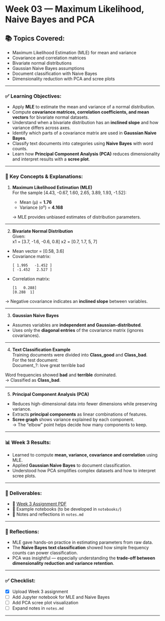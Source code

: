 # Week 03 — Maximum Likelihood, Naive Bayes and PCA

## 📚 Topics Covered:
- Maximum Likelihood Estimation (MLE) for mean and variance
- Covariance and correlation matrices
- Bivariate normal distributions
- Gaussian Naive Bayes assumptions
- Document classification with Naive Bayes
- Dimensionality reduction with PCA and scree plots

---

### ✅ Learning Objectives:
- Apply **MLE** to estimate the mean and variance of a normal distribution.
- Compute **covariance matrices, correlation coefficients, and mean vectors** for bivariate normal datasets.
- Understand when a bivariate distribution has an **inclined slope** and how variance differs across axes.
- Identify which parts of a covariance matrix are used in **Gaussian Naive Bayes**.
- Classify text documents into categories using **Naive Bayes** with word counts.
- Learn how **Principal Component Analysis (PCA)** reduces dimensionality and interpret results with a **scree plot**.

---

### 📝 Key Concepts & Explanations:

1. **Maximum Likelihood Estimation (MLE)**   
   For the sample [4.43, -0.67, 1.60, 2.65, 3.89, 1.93, -1.52]:  
   - Mean (μ) = **1.76**  
   - Variance (σ²) = **4.168**

   → MLE provides unbiased estimates of distribution parameters.

---

2. **Bivariate Normal Distribution**   
   Given:  
x1 = [3.7, -1.6, -0.6, 0.8]
x2 = [0.7, 1.7, 5, 7]

- Mean vector = [0.58, 3.6]  
- Covariance matrix:  
  ```
  [ 1.995   -1.452 ]
  [ -1.452   2.527 ]
  ```
- Correlation matrix:  
  ```
  [1   0.288]
  [0.288  1]
  ```

→ Negative covariance indicates an **inclined slope** between variables.

---

3. **Gaussian Naive Bayes**   
- Assumes variables are **independent and Gaussian-distributed**.  
- Uses only the **diagonal entries** of the covariance matrix (ignores covariances).

---

4. **Text Classification Example**   
Training documents were divided into **Class_good** and **Class_bad**.  
For the test document:  
Document_?: love great terrible bad

Word frequencies showed **bad** and **terrible** dominated.  
→ Classified as **Class_bad**.

---

5. **Principal Component Analysis (PCA)**   
- Reduces high-dimensional data into fewer dimensions while preserving variance.  
- Extracts **principal components** as linear combinations of features.  
- **Scree graph** shows variance explained by each component.  
  → The “elbow” point helps decide how many components to keep.

---

### 📊 Week 3 Results:
- Learned to compute **mean, variance, covariance and correlation** using MLE.
- Applied **Gaussian Naive Bayes** to document classification.
- Understood how PCA simplifies complex datasets and how to interpret scree plots.

---

### 📂 Deliverables:
- 📄 [Week 3 Assignment PDF](./assignment.pdf)
- 📓 Example notebooks (to be developed in `notebooks/`)
- 📝 Notes and reflections in `notes.md`

---

### 🔖 Reflections:
- MLE gave hands-on practice in estimating parameters from raw data.  
- The **Naive Bayes text classification** showed how simple frequency counts can power classification.  
- PCA was insightful — especially understanding the **trade-off between dimensionality reduction and variance retention**.

---

### ✅ Checklist:
- [x] Upload Week 3 assignment
- [ ] Add Jupyter notebook for MLE and Naive Bayes
- [ ] Add PCA scree plot visualization
- [ ] Expand notes in `notes.md`

---
